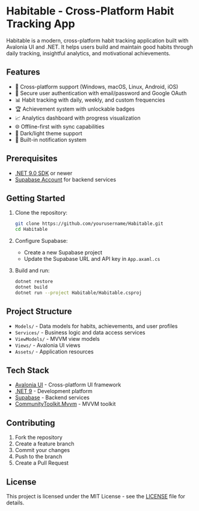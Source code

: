 # Habitable - Cross-Platform Habit Tracking App

Habitable is a modern, cross-platform habit tracking application built with Avalonia UI and .NET. It helps users build and maintain good habits through daily tracking, insightful analytics, and motivational achievements.

## Features

- 📱 Cross-platform support (Windows, macOS, Linux, Android, iOS)
- 🔐 Secure user authentication with email/password and Google OAuth
- 📊 Habit tracking with daily, weekly, and custom frequencies
- 🏆 Achievement system with unlockable badges
- 📈 Analytics dashboard with progress visualization
- 🌐 Offline-first with sync capabilities
- 🎨 Dark/light theme support
- 🔔 Built-in notification system

## Prerequisites

- [.NET 9.0 SDK](https://dotnet.microsoft.com/download) or newer
- [Supabase Account](https://supabase.com) for backend services

## Getting Started

1. Clone the repository:
   ```bash
   git clone https://github.com/yourusername/Habitable.git
   cd Habitable
   ```

2. Configure Supabase:
   - Create a new Supabase project
   - Update the Supabase URL and API key in `App.axaml.cs`

3. Build and run:
   ```bash
   dotnet restore
   dotnet build
   dotnet run --project Habitable/Habitable.csproj
   ```

## Project Structure

- `Models/` - Data models for habits, achievements, and user profiles
- `Services/` - Business logic and data access services
- `ViewModels/` - MVVM view models
- `Views/` - Avalonia UI views
- `Assets/` - Application resources

## Tech Stack

- [Avalonia UI](https://avaloniaui.net/) - Cross-platform UI framework
- [.NET 9](https://dotnet.microsoft.com/) - Development platform
- [Supabase](https://supabase.com) - Backend services
- [CommunityToolkit.Mvvm](https://github.com/CommunityToolkit/dotnet) - MVVM toolkit

## Contributing

1. Fork the repository
2. Create a feature branch
3. Commit your changes
4. Push to the branch
5. Create a Pull Request

## License

This project is licensed under the MIT License - see the [LICENSE](LICENSE) file for details.